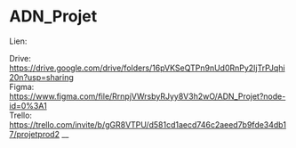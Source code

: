 # ADN_Projet

Lien: 

Drive: https://drive.google.com/drive/folders/16pVKSeQTPn9nUd0RnPy2IjTrPJqhi20n?usp=sharing <br>
Figma: https://www.figma.com/file/RrnpjVWrsbyRJyy8V3h2wO/ADN_Projet?node-id=0%3A1 <br>
Trello: https://trello.com/invite/b/gGR8VTPU/d581cd1aecd746c2aeed7b9fde34db17/projetprod2 __
